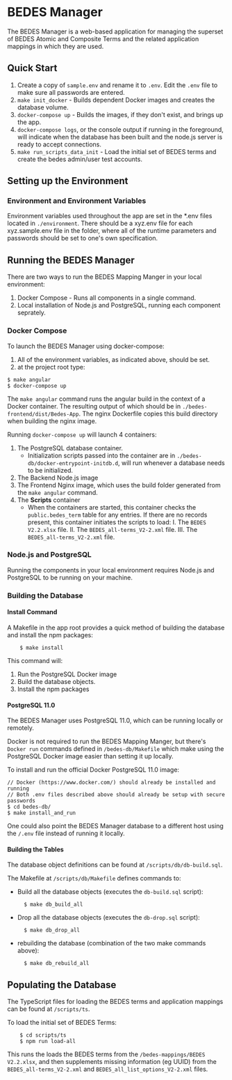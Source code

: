 # BEDES Manager
The BEDES Manager is a web-based application for managing the superset of BEDES Atomic and Composite Terms and the related application mappings in which they are used.

## Quick Start

1. Create a copy of `sample.env` and rename it to `.env`. Edit the `.env` file to make sure all passwords are entered.
2. `make init_docker` - Builds dependent Docker images and creates the database volume.
3. `docker-compose up` - Builds the images, if they don't exist, and brings up the app.
4. `docker-compose logs`, or the console output if running in the foreground, will indicate when the database has been built and the node.js server is ready to accept connections.
5. `make run_scripts_data_init` - Load the initial set of BEDES terms and create the bedes admin/user test accounts.

## Setting up the Environment

### Environment and Environment Variables
Environment variables used throughout the app are set in the *.env files located in `./environment`.
There should be a xyz.env file for each xyz.sample.env file in the folder, where all of the
runtime parameters and passwords should be set to one's own specification.

## Running the BEDES Manager
There are two ways to run the BEDES Mapping Manger in your local environment:

1. Docker Compose - Runs all components in a single command.
2. Local installation of Node.js and PostgreSQL, running each component seprately.

### Docker Compose
To launch the BEDES Manager using docker-compose:

1. All of the environment variables, as indicated above, should be set.
2. at the project root type:

```
$ make angular
$ docker-compose up
```

The `make angular` command runs the angular build in the context of a Docker container. The resulting output of which should be in `./bedes-frontend/dist/Bedes-App`. The nginx Dockerfile copies this build directory when building the nginx image.

Running `docker-compose up` will launch 4 containers:

1. The PostgreSQL database container.
    * Initialization scripts passed into the container are in `./bedes-db/docker-entrypoint-initdb.d`, will run whenever a database needs to be initialized.
2. The Backend Node.js image
3. The Frontend Nginx image, which uses the build folder generated from the `make angular` command.
4. The **Scripts** container
    * When the containers are started, this container checks the `public.bedes_term` table for any entries. If there are no records present, this container initiates the scripts to load:
        I. The `BEDES V2.2.xlsx` file.
        II. The `BEDES_all-terms_V2-2.xml` file.
        III. The `BEDES_all-terms_V2-2.xml` file.

### Node.js and PostgreSQL
Running the components in your local environment requires Node.js and PostgreSQL to be running on your machine.

### Building the Database

#### Install Command
A Makefile in the app root provides a quick method of building the database and install the npm packages:

        $ make install

This command will:

1. Run the PostgreSQL Docker image
2. Build the database objects.
3. Install the npm packages

#### PostgreSQL 11.0

The BEDES Manager uses PostgreSQL 11.0, which can be running locally or remotely.

Docker is not required to run the BEDES Mapping Manger, but there's `Docker run` commands defined in `/bedes-db/Makefile`
which make using the PostgreSQL Docker image easier than setting it up locally.

To install and run the official Docker PostgreSQL 11.0 image:

    // Docker (https://www.docker.com/) should already be installed and running
    // Both .env files described above should already be setup with secure passwords
    $ cd bedes-db/
    $ make install_and_run

One could also point the BEDES Manager database to a different host using the `/.env` file instead of running it locally.

#### Building the Tables

The database object definitions can be found at `/scripts/db/db-build.sql`.


The Makefile at `/scripts/db/Makefile` defines commands to:

- Build all the database objects (executes the `db-build.sql` script):

        $ make db_build_all

- Drop all the database objects (executes the `db-drop.sql` script):

        $ make db_drop_all

- rebuilding the database (combination of the two make commands above):

        $ make db_rebuild_all


## Populating the Database

The TypeScript files for loading the BEDES terms and application mappings can be found at `/scripts/ts`.

To load the initial set of BEDES Terms:

        $ cd scripts/ts
        $ npm run load-all

This runs the loads the BEDES terms from the `/bedes-mappings/BEDES V2.2.xlsx`, and then supplements missing information (eg UUID) from the `BEDES_all-terms_V2-2.xml` and `BEDES_all_list_options_V2-2.xml` files.
    
